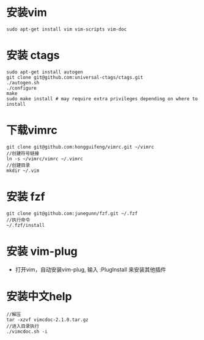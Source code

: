 安装vim
=
```
sudo apt-get install vim vim-scripts vim-doc
```
安装 ctags
=
```
sudo apt-get install autogen
git clone git@github.com:universal-ctags/ctags.git
./autogen.sh
./configure
make
sudo make install # may require extra privileges depending on where to install
```
下载vimrc
=
```
git clone git@github.com:hongguifeng/vimrc.git ~/vimrc
//创建符号链接 
ln -s ~/vimrc/vimrc ~/.vimrc
//创建目录 
mkdir ~/.vim
```
安装 fzf
=
```
git clone git@github.com:junegunn/fzf.git ~/.fzf
//执行命令
~/.fzf/install
```
安装 vim-plug
=

* 打开vim，自动安装vim-plug, 输入 :PlugInstall 来安装其他插件

安装中文help
=
```
//解压
tar -xzvf vimcdoc-2.1.0.tar.gz
//进入目录执行 
./vimcdoc.sh -i
```
